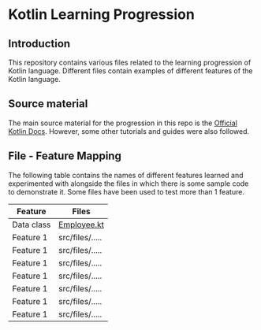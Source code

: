 # Kotlin Learning Progression

## Introduction

This repository contains various files related to the learning progression of Kotlin language. Different files contain examples of different features of the Kotlin language.

## Source material

The main source material for the progression in this repo is the [Official Kotlin Docs](https://kotlinlang.org/docs/home.html). However, some other tutorials and guides were also followed.

## File - Feature Mapping

The following table contains the names of different features learned and experimented with alongside the files in which there is some sample code to demonstrate it. Some files have been used to test more than 1 feature.

| Feature    | Files                                                                        |
|------------|------------------------------------------------------------------------------|
| Data class | [Employee.kt](./src/main/kotlin/com/kotlinplayground/assignment/Employee.kt) |
| Feature 1  | src/files/.....                                                              |
| Feature 1  | src/files/.....                                                              |
| Feature 1  | src/files/.....                                                              |
| Feature 1  | src/files/.....                                                              |
| Feature 1  | src/files/.....                                                              |
| Feature 1  | src/files/.....                                                              |
| Feature 1  | src/files/.....                                                              |


